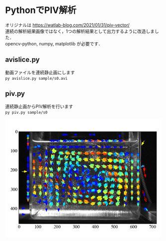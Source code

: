 # PythonでPIV解析

オリジナルは <https://watlab-blog.com/2021/01/31/piv-vector/>  
連続の解析結果画像ではなく，1つの解析結果として出力するように改造しました．  
opencv-python, numpy, matplotlib が必要です．

## avislice.py
動画ファイルを連続静止画にします  
`py avislice.py sample/s0.avi`

## piv.py
連続静止画からPIV解析を行います  
`py piv.py sample/s0`
  
![解析結果](/sample/s0.png)